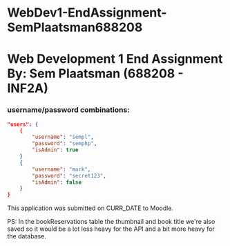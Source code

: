 # WebDev1-EndAssignment-SemPlaatsman688208
 
<h1>Web Development 1 End Assignment<br>By: Sem Plaatsman (688208 - INF2A)</h1>

<h3>username/password combinations:</h3>

```json
"users": {
    {
        "username": "sempl",
        "password": "semphp",
        "isAdmin": true
    }
    {
        "username": "mark",
        "password": "secret123",
        "isAdmin": false
    }
}
```

<p>This application was submitted on CURR_DATE to Moodle.</p>

<p>PS: In the bookReservations table the thumbnail and book title we're also saved so it would be a lot less heavy for the API and a bit more heavy for the database.</p>
